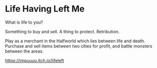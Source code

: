 # Life Having Left Me
What is life to you?

Something to buy and sell. A thing to protect. Retribution.

Play as a merchant in the Halfworld which lies between life and death. Purchase and sell items between two cities for profit, and battle monsters between the areas.

https://impuuuu.itch.io/lifeleft
